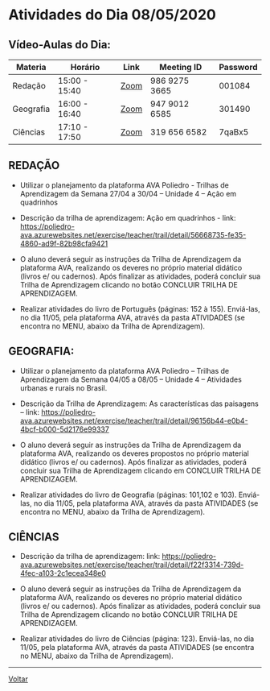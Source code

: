 # Atividades do Dia 08/05/2020

## Vídeo-Aulas do Dia:

| Materia | Horário | Link | Meeting ID | Password |
|---------|---------|------|------------|----------|
| Redação  | 15:00 - 15:40 | [Zoom](https://zoom.us/j/98692753665?pwd=RzcwZERzb1dHejV1dnAzU005LzRPdz09) | 986 9275 3665 | 001084 |
| Geografia | 16:00 - 16:40 | [Zoom](https://zoom.us/j/94790126585?pwd=YjJ6VUQrSVpZdzhubXBhejZ2M0FkZz09) | 947 9012 6585 | 301490 |
| Ciências | 17:10 - 17:50 | [Zoom](https://zoom.us/j/3196566582?pwd=cFNUb3BrREpzanpQV2toZ09RbjFnUT09) | 319 656 6582 | 7qaBx5 |

## REDAÇÃO

* Utilizar o planejamento da plataforma AVA Poliedro - Trilhas de Aprendizagem da Semana 27/04 a
30/04 – Unidade 4 – Ação em quadrinhos

* Descrição da trilha de aprendizagem: Ação em quadrinhos - link: <https://poliedro-ava.azurewebsites.net/exercise/teacher/trail/detail/56668735-fe35-4860-ad9f-82b98cfa9421>

* O aluno deverá seguir as instruções da Trilha de Aprendizagem da plataforma AVA, realizando os deveres no próprio material didático (livros e/ ou cadernos). Após finalizar as atividades, poderá concluir sua Trilha de Aprendizagem clicando no botão CONCLUIR TRILHA DE APRENDIZAGEM.

* Realizar atividades do livro de Português (páginas: 152 à 155). Enviá-las, no dia 11/05, pela plataforma AVA, através da pasta ATIVIDADES (se encontra no MENU, abaixo da Trilha de Aprendizagem).

## GEOGRAFIA:

* Utilizar o planejamento da plataforma AVA Poliedro – Trilhas de Aprendizagem da Semana 04/05 a 08/05 – Unidade 4 – Atividades urbanas e rurais no Brasil.

* Descrição da Trilha de Aprendizagem: As características das paisagens – link: <https://poliedro-ava.azurewebsites.net/exercise/teacher/trail/detail/96156b44-e0b4-4bcf-b000-5d2176e99337>

* O aluno deverá seguir as instruções da Trilha de Aprendizagem da plataforma AVA, realizando os deveres propostos no próprio material didático (livros e/ ou cadernos). Após finalizar as atividades, poderá concluir sua Trilha de Aprendizagem clicando em CONCLUIR TRILHA DE APRENDIZAGEM.

* Realizar atividades do livro de Geografia (páginas: 101,102 e 103). Enviá-las, no dia 11/05, pela plataforma AVA, através da pasta ATIVIDADES (se encontra no MENU, abaixo da Trilha de Aprendizagem).

## CIÊNCIAS

* Descrição da trilha de aprendizagem: link: <https://poliedro-ava.azurewebsites.net/exercise/teacher/trail/detail/f22f3314-739d-4fec-a103-2c1ecea348e0>

* O aluno deverá seguir as instruções da Trilha de Aprendizagem da plataforma AVA, realizando os deveres no próprio material didático (livros e/ ou cadernos). Após finalizar as atividades, poderá concluir sua Trilha de Aprendizagem clicando no botão CONCLUIR TRILHA DE APRENDIZAGEM.

* Realizar atividades do livro de Ciências (página: 123). Enviá-las, no dia 11/05, pela plataforma AVA, através da pasta ATIVIDADES (se encontra no MENU, abaixo da Trilha de Aprendizagem).


---
[Voltar](index.md)
